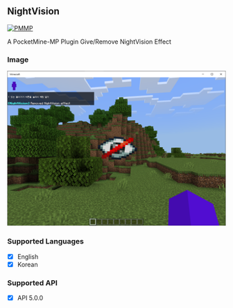 ## NightVision

<a id="PMMP" href="https://github.com/pmmp/PocketMine-MP"><img alt="PMMP" src="https://img.shields.io/badge/PMMP-PLUGINS-blue?style=for-the-badge"></a>

A PocketMine-MP Plugin Give/Remove NightVision Effect

### Image

<a id="Image">
    <img src="https://github.com/doraft/NightVision/blob/PM5/assets/image.png" width="1000"  alt="Image"/>
</a>

### Supported Languages

- [X] English
- [X] Korean

### Supported API
- [X] API 5.0.0
